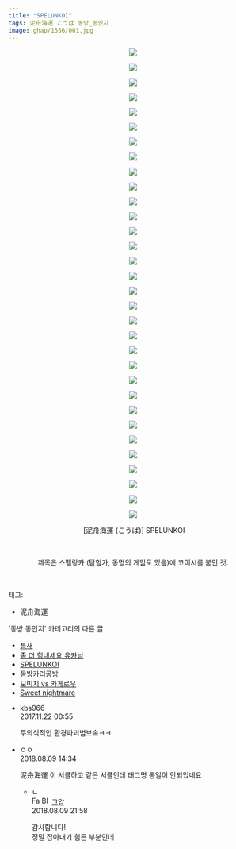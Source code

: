 ```yaml
---
title: "SPELUNKOI"
tags: 泥舟海運 こうば 동방_동인지
image: ghap/1556/001.jpg
---
```

<div class="article">
<p style="text-align: center; clear: none; float: none;"><img src="{{ site.nasurl }}/ghap/1556/001.jpg"/></p>
<p style="text-align: center; clear: none; float: none;"><img src="{{ site.nasurl }}/ghap/1556/002.jpg"/></p>
<p style="text-align: center; clear: none; float: none;"><img src="{{ site.nasurl }}/ghap/1556/003.jpg"/></p>
<p style="text-align: center; clear: none; float: none;"><img src="{{ site.nasurl }}/ghap/1556/004.jpg"/></p>
<p style="text-align: center; clear: none; float: none;"><img src="{{ site.nasurl }}/ghap/1556/005.jpg"/></p>
<p style="text-align: center; clear: none; float: none;"><img src="{{ site.nasurl }}/ghap/1556/006.jpg"/></p>
<p style="text-align: center; clear: none; float: none;"><img src="{{ site.nasurl }}/ghap/1556/007.jpg"/></p>
<p style="text-align: center; clear: none; float: none;"><img src="{{ site.nasurl }}/ghap/1556/008.jpg"/></p>
<p style="text-align: center; clear: none; float: none;"><img src="{{ site.nasurl }}/ghap/1556/009.jpg"/></p>
<p style="text-align: center; clear: none; float: none;"><img src="{{ site.nasurl }}/ghap/1556/010.jpg"/></p>
<p style="text-align: center; clear: none; float: none;"><img src="{{ site.nasurl }}/ghap/1556/011.jpg"/></p>
<p style="text-align: center; clear: none; float: none;"><img src="{{ site.nasurl }}/ghap/1556/012.jpg"/></p>
<p style="text-align: center; clear: none; float: none;"><img src="{{ site.nasurl }}/ghap/1556/013.jpg"/></p>
<p style="text-align: center; clear: none; float: none;"><img src="{{ site.nasurl }}/ghap/1556/014.jpg"/></p>
<p style="text-align: center; clear: none; float: none;"><img src="{{ site.nasurl }}/ghap/1556/015.jpg"/></p>
<p style="text-align: center; clear: none; float: none;"><img src="{{ site.nasurl }}/ghap/1556/016.jpg"/></p>
<p style="text-align: center; clear: none; float: none;"><img src="{{ site.nasurl }}/ghap/1556/017.jpg"/></p>
<p style="text-align: center; clear: none; float: none;"><img src="{{ site.nasurl }}/ghap/1556/018.jpg"/></p>
<p style="text-align: center; clear: none; float: none;"><img src="{{ site.nasurl }}/ghap/1556/019.jpg"/></p>
<p style="text-align: center; clear: none; float: none;"><img src="{{ site.nasurl }}/ghap/1556/020.jpg"/></p>
<p style="text-align: center; clear: none; float: none;"><img src="{{ site.nasurl }}/ghap/1556/021.jpg"/></p>
<p style="text-align: center; clear: none; float: none;"><img src="{{ site.nasurl }}/ghap/1556/022.jpg"/></p>
<p style="text-align: center; clear: none; float: none;"><img src="{{ site.nasurl }}/ghap/1556/023.jpg"/></p>
<p style="text-align: center; clear: none; float: none;"><img src="{{ site.nasurl }}/ghap/1556/024.jpg"/></p>
<p style="text-align: center; clear: none; float: none;"><img src="{{ site.nasurl }}/ghap/1556/025.jpg"/></p>
<p style="text-align: center; clear: none; float: none;"><img src="{{ site.nasurl }}/ghap/1556/026.jpg"/></p>
<p style="text-align: center; clear: none; float: none;"><img src="{{ site.nasurl }}/ghap/1556/027.jpg"/></p>
<p style="text-align: center; clear: none; float: none;"><img src="{{ site.nasurl }}/ghap/1556/028.jpg"/></p>
<p style="text-align: center; clear: none; float: none;"><img src="{{ site.nasurl }}/ghap/1556/029.jpg"/></p>
<p style="text-align: center; clear: none; float: none;"><img src="{{ site.nasurl }}/ghap/1556/030.jpg"/></p>
<p style="text-align: center; clear: none; float: none;"><img src="{{ site.nasurl }}/ghap/1556/031.jpg"/></p>
<p style="text-align: center; clear: none; float: none;"><img src="{{ site.nasurl }}/ghap/1556/032.jpg"/></p>
<p style="text-align: center; clear: none; float: none;"> [泥舟海運 (こうば)] SPELUNKOI</p>
<p style="text-align: center; clear: none; float: none;"><br/></p>
<p style="text-align: center; clear: none; float: none;">제목은 스펠랑카 (탐험가, 동명의 게임도 있음)에 코이시를 붙인 것.</p>
<p><br/></p>
</div><div class="tagTrail">
<p>태그: </p>
<ul>
<li>泥舟海運</li>
</ul>
</div><div class="another">
<p>'동방 동인지' 카테고리의 다른 글</p>
<ul>
<li><a href="/2016-08-14-ghap_1558">틈새</a></li>
<li><a href="/2016-08-13-ghap_1557">좀 더 힘내세요 유카님</a></li>
<li><a href="/2016-08-13-ghap_1556">SPELUNKOI</a></li>
<li><a href="/2016-08-13-ghap_1555">동방카리공방</a></li>
<li><a href="/2016-08-13-ghap_1554">모미지 vs 카게로우</a></li>
<li><a href="/2016-08-13-ghap_1553">Sweet nightmare</a></li>
</ul>
</div><div class="cb_module cb_fluid">
<div class="cb_wrt cb_profile">
<div class="comment">
<ul>
<li class="cb_thumb_off" id="comment15134729">
<div class="cb_comment_area">
<div class="cb_info_area">
<div class="cb_section">
<span class="cb_nick_name">kbs966</span>
</div>
<div class="cb_section">
<span class="cb_date">2017.11.22 00:55 </span>
</div>
</div>
<div class="cb_dsc_comment">
<p class="cb_dsc">
											무의식적인 환경파괴범보솤ㅋㅋ
										</p>
</div>
</div></li>
<li class="cb_thumb_off" id="comment15304368">
<div class="cb_comment_area">
<div class="cb_info_area">
<div class="cb_section">
<span class="cb_nick_name">ㅇㅇ</span>
</div>
<div class="cb_section">
<span class="cb_date">2018.08.09 14:34 </span>
</div>
</div>
<div class="cb_dsc_comment">
<p class="cb_dsc">
											泥舟海運 이 서클하고 같은 서클인데 태그명 통일이 안되있네요
										</p>
</div>
<ul>
<li class="cb_thumb_off" id="comment15304618">
<span class="cb_bu_subnode">ㄴ</span>
<div class="cb_comment_area">
<div class="cb_info_area">
<div class="cb_section">
<span class="cb_nick_name"><img alt="Favicon of https://ghaptouhou.tistory.com" height="16" onerror="this.onerror=null;this.parentNode.removeChild(this)" src="https://ghaptouhou.tistory.com/favicon.ico" width="16"/> <img alt="BlogIcon" height="16" onerror="this.parentNode.removeChild(this)" src="https://ghaptouhou.tistory.com/index.gif" width="16"/> <a href="https://ghaptouhou.tistory.com" onclick="return openLinkInNewWindow(this)"> 그압</a><span class="tistoryProfileLayerTrigger" onclick='TistoryProfile.show(event, this, {"title":"\uc800\uae30 \uc774\uac70 \ub098\uc911\uc5d0 \uc218\uc815 \uac00\ub2a5\ud558\ub098\uc694","url":"https:\/\/ghap.tistory.com","nickname":"\uadf8\uc555","items":[]}); return false;'></span></span>
</div>
<div class="cb_section">
<span class="cb_date">2018.08.09 21:58 </span>
</div>
</div>
<div class="cb_dsc_comment">
<p class="cb_dsc">
																감사합니다!<br/>
정말 잡아내기 힘든 부분인데
															</p>
</div>
</div>
</li>
</ul>
</div></li>
</ul>
</div>
</div><!-- commentList close -->
</div>